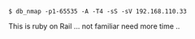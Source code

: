 ```
$ db_nmap -p1-65535 -A -T4 -sS -sV 192.168.110.33
```

This is ruby on Rail ... not familiar need more time ..